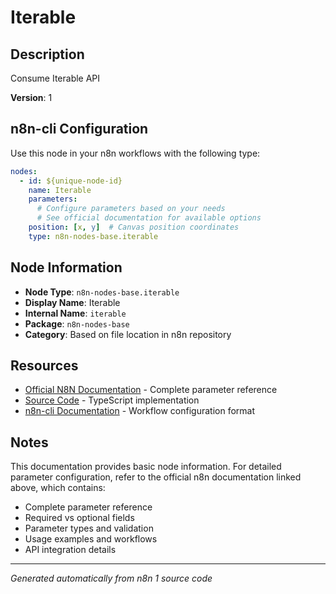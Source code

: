 # Iterable

## Description

Consume Iterable API

**Version**: 1

## n8n-cli Configuration

Use this node in your n8n workflows with the following type:

```yaml
nodes:
  - id: ${unique-node-id}
    name: Iterable
    parameters:
      # Configure parameters based on your needs
      # See official documentation for available options
    position: [x, y]  # Canvas position coordinates
    type: n8n-nodes-base.iterable
```

## Node Information

- **Node Type**: `n8n-nodes-base.iterable`
- **Display Name**: Iterable
- **Internal Name**: `iterable`
- **Package**: `n8n-nodes-base`
- **Category**: Based on file location in n8n repository

## Resources

- [Official N8N Documentation](https://docs.n8n.io/integrations/builtin/app-nodes/n8n-nodes-base.iterable/) - Complete parameter reference
- [Source Code](https://github.com/n8n-io/n8n/blob/master/packages/nodes-base/nodes/Iterable/Iterable.node.ts) - TypeScript implementation
- [n8n-cli Documentation](https://github.com/edenreich/n8n-cli) - Workflow configuration format

## Notes

This documentation provides basic node information. For detailed parameter configuration, 
refer to the official n8n documentation linked above, which contains:

- Complete parameter reference
- Required vs optional fields
- Parameter types and validation
- Usage examples and workflows
- API integration details

---
*Generated automatically from n8n 1 source code*
